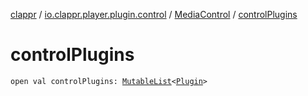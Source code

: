 [clappr](../../index.md) / [io.clappr.player.plugin.control](../index.md) / [MediaControl](index.md) / [controlPlugins](./control-plugins.md)

# controlPlugins

`open val controlPlugins: `[`MutableList`](https://kotlinlang.org/api/latest/jvm/stdlib/kotlin.collections/-mutable-list/index.html)`<`[`Plugin`](-plugin/index.md)`>`